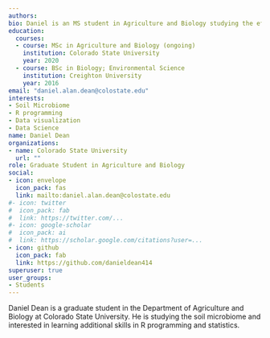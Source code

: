 ```yaml
---
authors:
bio: Daniel is an MS student in Agriculture and Biology studying the effects of drought and warming on the soil microbiome using longitudinal samples from a climate research installation.
education:
  courses:
  - course: MSc in Agriculture and Biology (ongoing)
    institution: Colorado State University
    year: 2020
  - course: BSc in Biology; Environmental Science
    institution: Creighton University
    year: 2016
email: "daniel.alan.dean@colostate.edu"
interests:
- Soil Microbiome
- R programming
- Data visualization
- Data Science
name: Daniel Dean
organizations:
- name: Colorado State University
  url: ""
role: Graduate Student in Agriculture and Biology 
social:
- icon: envelope
  icon_pack: fas
  link: mailto:daniel.alan.dean@colostate.edu
#- icon: twitter
#  icon_pack: fab
#  link: https://twitter.com/...
#- icon: google-scholar
#  icon_pack: ai
#  link: https://scholar.google.com/citations?user=...
- icon: github
  icon_pack: fab
  link: https://github.com/danieldean414
superuser: true
user_groups:
- Students
---
```


Daniel Dean is a graduate student in the Department of Agriculture and Biology at Colorado State University. He is studying the soil microbiome and interested in learning additional skills in R programming and statistics.
